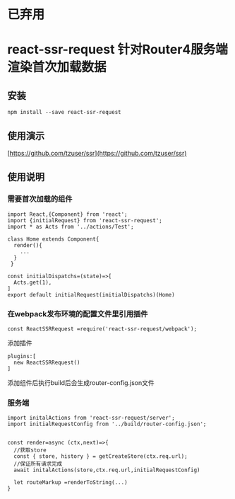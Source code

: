 # 已弃用
# react-ssr-request 针对Router4服务端渲染首次加载数据


## 安装
``` 
npm install --save react-ssr-request

```
## 使用演示
[https://github.com/tzuser/ssr](https://github.com/tzuser/ssr)

## 使用说明


### 需要首次加载的组件
```
import React,{Component} from 'react';
import {initialRequest} from 'react-ssr-request';
import * as Acts from '../actions/Test';

class Home extends Component{
  render(){
    ...
  }
 }
 
const initialDispatchs=(state)=>[
  Acts.get(1),
]
export default initialRequest(initialDispatchs)(Home)
```

### 在webpack发布环境的配置文件里引用插件

`const ReactSSRRequest =require('react-ssr-request/webpack');`

添加插件
```
plugins:[
  new ReactSSRRequest()
]
```
添加组件后执行build后会生成router-config.json文件





### 服务端
```
import initalActions from 'react-ssr-request/server';
import initialRequestConfig from '../build/router-config.json';


const render=async (ctx,next)=>{
  //获取store
  const { store, history } = getCreateStore(ctx.req.url);
  //保证所有请求完成
  await initalActions(store,ctx.req.url,initialRequestConfig)
  
  let routeMarkup =renderToString(...)
}
```
